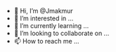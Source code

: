 - 👋 Hi, I’m @Jmakmur
- 👀 I’m interested in ...
- 🌱 I’m currently learning ...
- 💞️ I’m looking to collaborate on ...
- 📫 How to reach me ...

<!---
Jmakmur/Jmakmur is a ✨ special ✨ repository because its `README.md` (this file) appears on your GitHub profile.
You can click the Preview link to take a look at your changes.
--->
